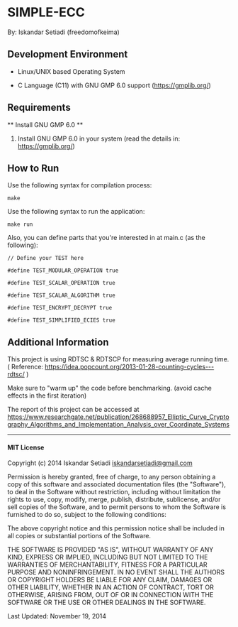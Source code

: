 # SIMPLE-ECC

By: Iskandar Setiadi (freedomofkeima)

## Development Environment

- Linux/UNIX based Operating System

- C Language (C11) with GNU GMP 6.0 support (https://gmplib.org/)

## Requirements

** Install GNU GMP 6.0 **

1. Install GNU GMP 6.0 in your system (read the details in: https://gmplib.org/)

## How to Run

Use the following syntax for compilation process:

    make

Use the following syntax to run the application:

    make run
    
Also, you can define parts that you're interested in at main.c (as the following):

    // Define your TEST here
    
    #define TEST_MODULAR_OPERATION true
    
    #define TEST_SCALAR_OPERATION true
    
    #define TEST_SCALAR_ALGORITHM true
    
    #define TEST_ENCRYPT_DECRYPT true
    
    #define TEST_SIMPLIFIED_ECIES true


## Additional Information

This project is using RDTSC & RDTSCP for measuring average running time. ( Reference: https://idea.popcount.org/2013-01-28-counting-cycles---rdtsc/ )

Make sure to "warm up" the code before benchmarking. (avoid cache effects in the first iteration)

The report of this project can be accessed at https://www.researchgate.net/publication/268688957_Elliptic_Curve_Cryptography_Algorithms_and_Implementation_Analysis_over_Coordinate_Systems

---
#### MIT License

Copyright (c) 2014 Iskandar Setiadi <iskandarsetiadi@gmail.com>

Permission is hereby granted, free of charge, to any person obtaining a copy of this software and associated documentation files (the "Software"), to deal in the Software without restriction, including without limitation the rights to use, copy, modify, merge, publish, distribute, sublicense, and/or sell copies of the Software, and to permit persons to whom the Software is furnished to do so, subject to the following conditions:

The above copyright notice and this permission notice shall be included in all copies or substantial portions of the Software.

THE SOFTWARE IS PROVIDED "AS IS", WITHOUT WARRANTY OF ANY KIND, EXPRESS OR IMPLIED, INCLUDING BUT NOT LIMITED TO THE WARRANTIES OF MERCHANTABILITY, FITNESS FOR A PARTICULAR PURPOSE AND NONINFRINGEMENT. IN NO EVENT SHALL THE AUTHORS OR COPYRIGHT HOLDERS BE LIABLE FOR ANY CLAIM, DAMAGES OR OTHER LIABILITY, WHETHER IN AN ACTION OF CONTRACT, TORT OR OTHERWISE, ARISING FROM, OUT OF OR IN CONNECTION WITH THE SOFTWARE OR THE USE OR OTHER DEALINGS IN THE SOFTWARE.

Last Updated: November 19, 2014
